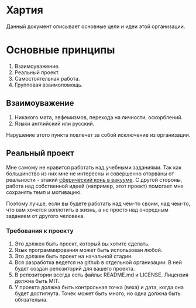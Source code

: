 # Хартия

Данный документ описывает основные цели и идеи этой организации.

# Основные принципы
1. Взаимоуважение.
1. Реальный проект.
1. Самостоятельная работа.
1. Групповая взаимопомощь.

## Взаимоуважение

1. Никакого мата, эвфемизмов, перехода на личности, оскорблений.
1. Языки английский или русский.

Нарушение этого пункта повлечет за собой исключение из организации.

## Реальный проект

Мне самому не нравится работать над учебными заданиями. Так как большинство из них мне не интересны и совершенно оторваны от реальности - этакий [сферический конь в вакууме](https://ru.wiktionary.org/wiki/%D1%81%D1%84%D0%B5%D1%80%D0%B8%D1%87%D0%B5%D1%81%D0%BA%D0%B8%D0%B9_%D0%BA%D0%BE%D0%BD%D1%8C_%D0%B2_%D0%B2%D0%B0%D0%BA%D1%83%D1%83%D0%BC%D0%B5). С другой стороны, работа над собственной идеей (например, этот проект) помогает мне сохранять темп и мотивацию. 

Поэтому лучше, если вы будете работать над чем-то своим, над чем-то, что вам хочется воплотить в жизнь, а не просто над очередным заданием от другого человека.


### Требования к проекту
1. Это должен быть проект, который вы хотите сделать.
1. Язык программирования может быть использован любой.
1. Это должен быть проект на начальной стадии.
1. Вся разработка ведется на github в отдельной организации. В ней будет создан репозиторий для вашего проекта.
1. В репозитории всегда есть файлы: README.md и LICENSE. Лицензия должна быть MIT.
1. У проекта должна быть контрольная точка (веха) и дата, когда она будет достигнута. Точек может быть много, но одна должна быть обязательна.
